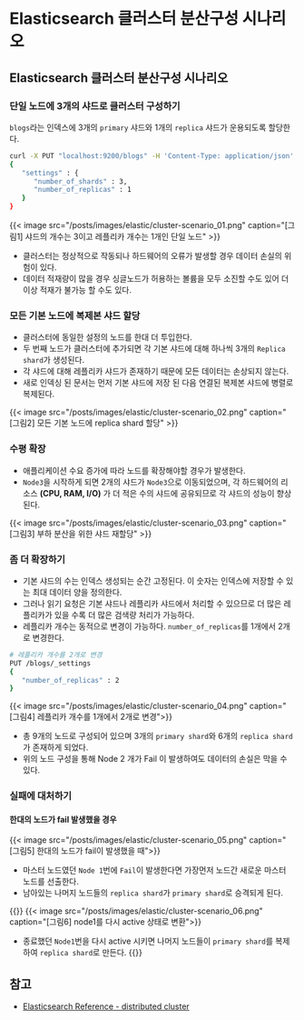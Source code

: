 # Elasticsearch 클러스터 분산구성 시나리오


## Elasticsearch 클러스터 분산구성 시나리오

### 단일 노드에 3개의 샤드로 클러스터 구성하기
`blogs`라는 인덱스에 3개의 `primary` 샤드와 1개의 `replica` 샤드가 운용되도록 할당한다.

```bash
curl -X PUT "localhost:9200/blogs" -H 'Content-Type: application/json' -d
{
   "settings" : {
      "number_of_shards" : 3,
      "number_of_replicas" : 1
   }
}
```

{{< image src="/posts/images/elastic/cluster-scenario_01.png" caption="[그림1] 샤드의 개수는 3이고 레플리카 개수는 1개인 단일 노드"  >}}
- 클러스터는 정상적으로 작동되나 하드웨어의 오류가 발생할 경우 데이터 손실의 위험이 있다.
- 데이터 적재량이 많을 경우 싱글노드가 허용하는 볼륨을 모두 소진할 수도 있어 더이상 적재가 불가능 할 수도 있다.

### 모든 기본 노드에 복제본 샤드 할당
- 클러스터에 동일한 설정의 노드를 한대 더 투입한다.
- 두 번째 노드가 클러스터에 추가되면 각 기본 샤드에 대해 하나씩 3개의 `Replica shard`가 생성된다.
- 각 샤드에 대해 레플리카 샤드가 존재하기 때문에 모든 데이터는 손상되지 않는다.
- 새로 인덱싱 된 문서는 먼저 기본 샤드에 저장 된 다음 연결된 복제본 샤드에 병렬로 복제된다.

{{< image src="/posts/images/elastic/cluster-scenario_02.png" caption="[그림2] 모든 기본 노드에 replica shard 할당"  >}}

### 수평 확장
- 애플리케이션 수요 증가에 따라 노드를 확장해야할 경우가 발생한다.
- `Node3`을 시작하게 되면 2개의 샤드가 `Node3`으로 이동되었으며, 각 하드웨어의 리소스 **(CPU, RAM, I/O)** 가 더 적은 수의 샤드에 공유되므로 각 샤드의 성능이 향상된다.

{{< image src="/posts/images/elastic/cluster-scenario_03.png" caption="[그림3] 부하 분산을 위한 샤드 재할당" >}}

### 좀 더 확장하기
- 기본 샤드의 수는 인덱스 생성되는 순간 고정된다. 이 숫자는 인덱스에 저장할 수 있는 최대 데이터 양을 정의한다.
- 그러나 읽기 요청은 기본 샤드나 레플리카 샤드에서 처리할 수 있으므로 더 많은 레플리카가 있을 수록 더 많은 검색량 처리가 가능하다.
- 레플리카 개수는 동적으로 변경이 가능하다. `number_of_replicas`를 1개에서 2개로 변경한다.

```bash
# 레플리카 개수를 2개로 변경
PUT /blogs/_settings
{
   "number_of_replicas" : 2
}
```

{{< image src="/posts/images/elastic/cluster-scenario_04.png" caption="[그림4] 레플리카 개수를 1개에서 2개로 변경">}}

- 총 9개의 노드로 구성되어 있으며 3개의 `primary shard`와 6개의 `replica shard`가 존재하게 되었다.
-  위의 노드 구성을 통해 Node 2 개가 Fail 이 발생하여도 데이터의 손실은 막을 수 있다.

### 실패에 대처하기 
#### 한대의 노드가 fail 발생했을 경우
{{< image src="/posts/images/elastic/cluster-scenario_05.png" caption="[그림5] 한대의 노드가 fail이 발생했을 때">}}

- 마스터 노드였던 `Node 1`번에 `Fail`이 발생한다면 가장먼저 노드간 새로운 마스터 노드를 선출한다.
- 남아있는 나머지 노드들의 `replica shard`가 `primary shard`로 승격되게 된다.

{{<admonition type=info >}}
{{< image src="/posts/images/elastic/cluster-scenario_06.png" caption="[그림6] node1를 다시 active 상태로 변환">}}

- 종료했던 `Node1`번을 다시 active 시키면 나머지 노드들이 `primary shard`를 복제하여 `replica shard`로 만든다.
{{</admonition>}}

## 참고
+ [Elasticsearch Reference - distributed cluster](https://www.elastic.co/guide/en/elasticsearch/guide/2.x/distributed-cluster.html)
    
